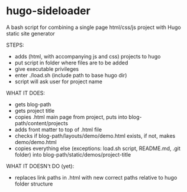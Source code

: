 # hugo-sideloader
A bash script for combining a single page html/css/js project with Hugo static site generator

STEPS:
- adds (html, with accompanying js and css) projects to hugo 
- put script in folder where files are to be added
- give executable privileges
- enter ./load.sh <path-to-blog-file> (include path to base hugo dir)
- script will ask user for project name


WHAT IT DOES:
- gets blog-path
- gets project title
- copies .html main page from project, puts into blog-path/content/projects
- adds front matter to top of .html file
- checks if blog-path/layouts/demo/demo.html exists, if not, makes demo/demo.html
- copies everything else (exceptions: load.sh script, README.md, .git folder) into blog-path/static/demos/project-title

WHAT IT DOESN't DO (yet):
- replaces link paths in .html with new correct paths relative to hugo folder structure
